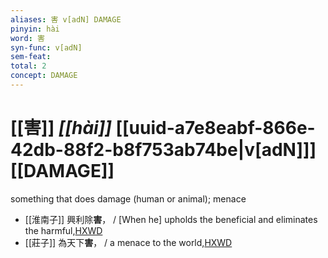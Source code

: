 ```yaml
---
aliases: 害 v[adN] DAMAGE
pinyin: hài
word: 害
syn-func: v[adN]
sem-feat: 
total: 2
concept: DAMAGE 
---
```

# [[害]] *[[hài]]*  [[uuid-a7e8eabf-866e-42db-88f2-b8f753ab74be|v[adN]]] [[DAMAGE]]
something that does damage (human or animal); menace
 - [[淮南子]] 興利除**害**，
                     / [When he] upholds the beneficial and eliminates the harmful,[HXWD](https://hxwd.org/textview.html?location=KR3j0010_tls_008-5a.5)
 - [[莊子]] 為天下**害**， / a menace to the world,[HXWD](https://hxwd.org/textview.html?location=KR5c0126_tls_029-2a.13)
